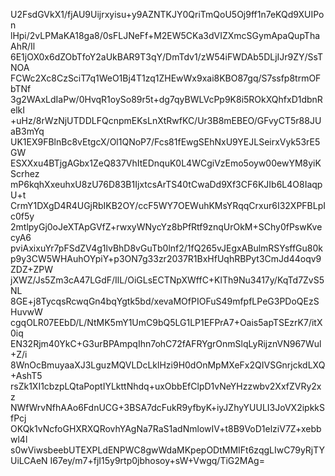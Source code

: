U2FsdGVkX1/fjAU9Uijrxyisu+y9AZNTKJY0QriTmQoU5Oj9ff1n7eKQd9XUIPon
lHpi/2vLPMaKA18ga8/0sFLJNeFf+M2EW5CKa3dVIZXmcSGymApaQupThaAhR/Il
6E1jOX0x6dZObTfoY2aUkBAR9T3qY/DmTdv1/zW54iFWDAb5DLjIJr9ZY/SsTNOA
FCWc2Xc8CzSciT7q1WeO1Bj4T1zq1ZHEwWx9xai8KBO87gq/S7ssfp8trmOFbTNf
3g2WAxLdIaPw/0HvqR1oySo89r5t+dg7qyBWLVcPp9K8i5ROkXQhfxD1dbnRelkI
+uHz/8rWzNjUTDDLFQcnpmEKsLnXtRwfKC/Ur3B8mEBEO/GFvyCT5r88JUaB3mYq
UK1EX9FBlnBc8vEtgcX/Ol1QNoP7/Fcs81fEwgSEhNxU9YEJLSeirxVyk53rE5GW
ESXXxu4BTjgAGbx1ZeQ837VhItEDnquK0L4WCgiVzEmo5oyw00ewYM8yiKScrhez
mP6kqhXxeuhxU8zU76D83B1IjxtcsArTS40tCwaDd9Xf3CF6KJIb6L4O8IaqpU+t
CrmY1DXgD4R4UGjRbIKB2OY/ccF5WY7OEWuhKMsYRqqCrxur6I32XPFBLpIc0f5y
2mtlpyGj0oJeXTApGVfZ+rwxyWNycYz8bPfRtf9znqUrOkM+SChy0fPswKvecyA6
pviAxixuYr7pFSdZV4g1lvBhD8vGuTb0lnf2/1fQ265vJEgxABulmRSYsffGu80k
p9y3CW5WHAuhOYpiY+p3ON7g33zr2037R1BxHfUqhRBPyt3CmJd44oqv9ZDZ+ZPW
jXWZ/Js5Zm3cA47LGdF/IlL/OiGLsECTNpXWffC+KlTh9Nu3417y/KqTd7ZvS5NL
8GE+j8TycqsRcwqGn4bqYgtk5bd/xevaMOfPIOFuS49mfpfLPeG3PDoQEzSHuvwW
cgqOLR07EEbD/L/NtMK5mY1UmC9bQ5LG1LP1EFPrA7+Oais5apTSEzrK7/itX0iq
EN32Rjm40YkC+G3urBPAmpqIhn7ohC72fAFRYgrOnmSlqLyRijznVN967Wul+Z/i
8WnOcBmuyaaXJ3LguzMQVLDcLklHzi9H0dOnMpMXeFx2QIVSGnrjckdLXQ+AshT5
rsZk1XI1cbzpLQtaPoptIYLkttNhdq+uxObbEfClpD1vNeYHzzwbv2XxfZVRy2xz
NWfWrvNfhAAo6FdnUCG+3BSA7dcFukR9yfbyK+iyJZhyYUULI3JoVX2ipkkSfPcj
OKQk1vNcfoGHXRXQRovhYAgNa7RaS1adNmlowIV+t8B9VoD1elziV7Z+xebbwl4l
s0wViwsbeebUTEXPLdENPWC8gwWdaMKpepODtMMIFt6zqgLIwC79yRjTYUiLCAeN
I67ey/m7+fjI15y9rtp0jbhosoy+sW+Vwgq/TiG2MAg=
